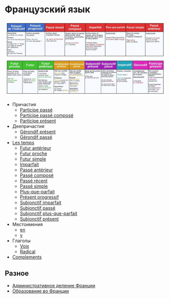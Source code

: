 # Французский язык

<img src="temps.jpg" />

* Причастия
  * [Participe passé](participes/participe%20passé.md)
  * [Participe passé composé](participes/participe%20passé%20composé.md)
  * [Participe présent](participes/participe%20présent.md)
* Деепричастия
  * [Gérondif présent](gérondif/gérondif%20présent.md)
  * [Gérondif passé](gérondif/gérondif%20passé.md)
* [Les temps](temps.md)
  * [Futur antérieur](temps/futur%20antérieur.md)
  * [Futur proche](temps/futur%20proche.md)
  * [Futur simple](temps/futur%20simple.md)
  * [Imparfait](temps/imparfait.md)
  * [Passé antérieur](temps/passé%20antérieur.md)
  * [Passé composé](temps/passé%20composé.md)
  * [Passé récent](temps/passé%20récent.md)
  * [Passé simple](temps/passé%20simple.md)
  * [Plus-que-parfait](temps/plus-que-parfait.md)
  * [Présent progressif](temps/présent%20progressif.md)
  * [Subjonctif imparfait](temps/subjonctif%20imparfait.md)
  * [Subjonctif passé](temps/subjonctif%20passé.md)
  * [Subjonctif plus-que-parfait](temps/subjonctif%20plus-que-parfait.md)
  * [Subjonctif présent](temps/subjonctif%20présent.md)
* Местоимения
  * [en](pronoms/en.md)
  * [y](pronoms/y.md)
* Глаголы
  * [Voix](verbes/voix.md)
  * [Radical](verbes/radical.md)
* [Complements](language/complements.md)

## Разное

* [Административное деление Франции](misc/organisation%20territoriale.md)
* [Образование во Франции](misc/système%20éducatif.md)
